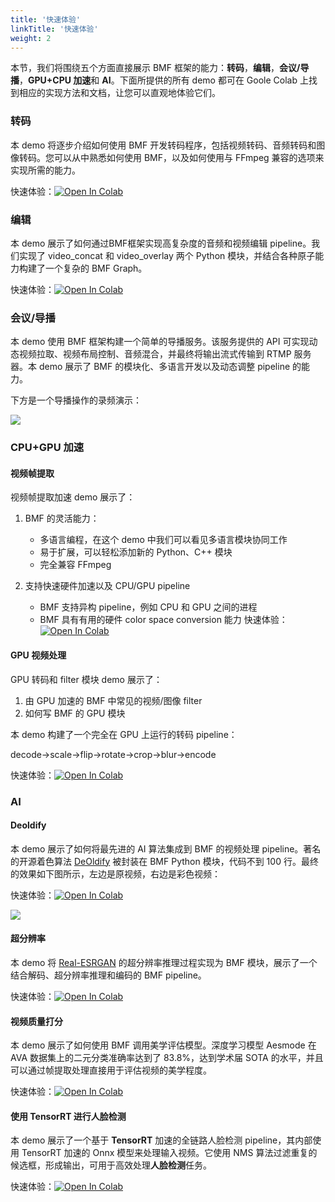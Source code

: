 ```yaml
---
title: '快速体验'
linkTitle: '快速体验'
weight: 2
---
```


本节，我们将围绕五个方面直接展示 BMF 框架的能力：**转码**，**编辑**，**会议/导播**，**GPU+CPU 加速**和 **AI**。下面所提供的所有 demo 都可在 Goole Colab 上找到相应的实现方法和文档，让您可以直观地体验它们。

### 转码
本 demo 将逐步介绍如何使用 BMF 开发转码程序，包括视频转码、音频转码和图像转码。您可以从中熟悉如何使用 BMF，以及如何使用与 FFmpeg 兼容的选项来实现所需的能力。

快速体验：[![Open In Colab](https://colab.research.google.com/assets/colab-badge.svg)](https://colab.research.google.com/github/BabitMF/bmf/blob/master/bmf/demo/transcode/bmf_transcode_demo.ipynb)

### 编辑
本 demo 展示了如何通过BMF框架实现高复杂度的音频和视频编辑 pipeline。我们实现了 video_concat 和 video_overlay 两个 Python 模块，并结合各种原子能力构建了一个复杂的 BMF Graph。

快速体验：[![Open In Colab](https://colab.research.google.com/assets/colab-badge.svg)](https://colab.research.google.com/github/BabitMF/bmf/blob/master/bmf/demo/edit/bmf_edit_python.ipynb)

### 会议/导播
本 demo 使用 BMF 框架构建一个简单的导播服务。该服务提供的 API 可实现动态视频拉取、视频布局控制、音频混合，并最终将输出流式传输到 RTMP 服务器。本 demo 展示了 BMF 的模块化、多语言开发以及动态调整 pipeline 的能力。

下方是一个导播操作的录频演示：

![](bmf/demo/broadcaster/broadcaster.gif)


### CPU+GPU 加速
#### 视频帧提取
视频帧提取加速 demo 展示了：
1. BMF 的灵活能力：

   *   多语言编程，在这个 demo 中我们可以看见多语言模块协同工作
   *   易于扩展，可以轻松添加新的 Python、C++ 模块
   *   完全兼容 FFmpeg

2. 支持快速硬件加速以及 CPU/GPU pipeline

   *   BMF 支持异构 pipeline，例如 CPU 和 GPU 之间的进程
   *   BMF 具有有用的硬件 color space conversion 能力
快速体验：[![Open In Colab](https://colab.research.google.com/assets/colab-badge.svg)](https://colab.research.google.com/github/BabitMF/bmf/blob/master/bmf/demo/video_frame_extraction/video_frame_extraction_acceleration.ipynb)

#### GPU 视频处理
GPU 转码和 filter 模块 demo 展示了：
1. 由 GPU 加速的 BMF 中常见的视频/图像 filter
2. 如何写 BMF 的 GPU 模块

本 demo 构建了一个完全在 GPU 上运行的转码 pipeline：

decode->scale->flip->rotate->crop->blur->encode

快速体验：[![Open In Colab](https://colab.research.google.com/assets/colab-badge.svg)](https://colab.research.google.com/github/BabitMF/bmf/blob/master/bmf/demo/gpu_module/gpu_module_demo_colab.ipynb)


### AI
#### Deoldify
本 demo 展示了如何将最先进的 AI 算法集成到 BMF 的视频处理 pipeline。著名的开源着色算法 [DeOldify](https://github.com/jantic/DeOldify) 被封装在 BMF Python 模块，代码不到 100 行。最终的效果如下图所示，左边是原视频，右边是彩色视频：

快速体验：[![Open In Colab](https://colab.research.google.com/assets/colab-badge.svg)](https://colab.research.google.com/github/BabitMF/bmf/blob/master/bmf/demo/colorization_python/deoldify_demo_colab.ipynb)

![](bmf/demo/colorization_python/deoldify.gif)
 
#### 超分辨率
本 demo 将 [Real-ESRGAN](https://github.com/xinntao/Real-ESRGAN) 的超分辨率推理过程实现为 BMF 模块，展示了一个结合解码、超分辨率推理和编码的 BMF pipeline。

快速体验：[![Open In Colab](https://colab.research.google.com/assets/colab-badge.svg)](https://colab.research.google.com/github/BabitMF/bmf/blob/master/bmf/demo/video_enhance/bmf-enhance-demo.ipynb)


#### 视频质量打分
本 demo 展示了如何使用 BMF 调用美学评估模型。深度学习模型 Aesmode 在 AVA 数据集上的二元分类准确率达到了 83.8%，达到学术届 SOTA 的水平，并且可以通过帧提取处理直接用于评估视频的美学程度。

快速体验：[![Open In Colab](https://colab.research.google.com/assets/colab-badge.svg)](https://colab.research.google.com/github/BabitMF/bmf/blob/master/bmf/demo/aesthetic_assessment/aesmod_bmfv3_fin.ipynb)

#### 使用 TensorRT 进行人脸检测
本 demo 展示了一个基于 **TensorRT** 加速的全链路人脸检测 pipeline，其内部使用 TensorRT 加速的 Onnx 模型来处理输入视频。它使用 NMS 算法过滤重复的候选框，形成输出，可用于高效处理**人脸检测**任务。

快速体验：[![Open In Colab](https://colab.research.google.com/assets/colab-badge.svg)](https://colab.research.google.com/github/BabitMF/bmf/blob/master/bmf/demo/face_detect/facedetect_demo_colab.ipynb)